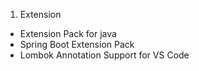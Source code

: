 





1. Extension
 - Extension Pack for java
 - Spring Boot Extension Pack
 - Lombok Annotation Support for VS Code



